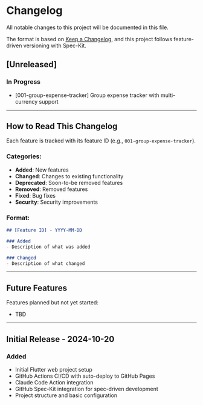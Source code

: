 # Changelog

All notable changes to this project will be documented in this file.

The format is based on [Keep a Changelog](https://keepachangelog.com/en/1.0.0/),
and this project follows feature-driven versioning with Spec-Kit.

## [Unreleased]

### In Progress

- [001-group-expense-tracker] Group expense tracker with multi-currency support

---

## How to Read This Changelog

Each feature is tracked with its feature ID (e.g., `001-group-expense-tracker`).

### Categories:
- **Added**: New features
- **Changed**: Changes to existing functionality
- **Deprecated**: Soon-to-be removed features
- **Removed**: Removed features
- **Fixed**: Bug fixes
- **Security**: Security improvements

### Format:
```markdown
## [Feature ID] - YYYY-MM-DD

### Added
- Description of what was added

### Changed
- Description of what changed
```

---

<!-- Features will be appended below in reverse chronological order -->

## Future Features

Features planned but not yet started:
- TBD

---

## Initial Release - 2024-10-20

### Added
- Initial Flutter web project setup
- GitHub Actions CI/CD with auto-deploy to GitHub Pages
- Claude Code Action integration
- GitHub Spec-Kit integration for spec-driven development
- Project structure and basic configuration
